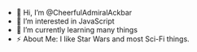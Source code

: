 - 👋 Hi, I’m @CheerfulAdmiralAckbar
- 👀 I’m interested in JavaScript
- 🌱 I’m currently learning many things
- ⚡ About Me: I like Star Wars and most Sci-Fi things.

<!---
CheerfulAdmiralAckbar/CheerfulAdmiralAckbar is a ✨ special ✨ repository because its `README.md` (this file) appears on your GitHub profile.
You can click the Preview link to take a look at your changes.
--->
